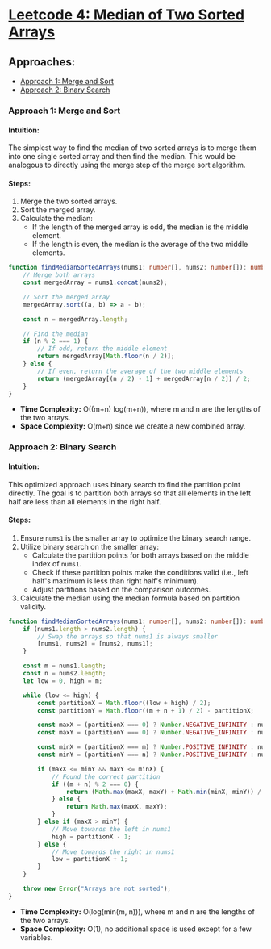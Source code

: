 # [Leetcode 4: Median of Two Sorted Arrays](https://leetcode.com/problems/median-of-two-sorted-arrays/)

## Approaches:
- [Approach 1: Merge and Sort](#approach-1-merge-and-sort)
- [Approach 2: Binary Search](#approach-2-binary-search)

### Approach 1: Merge and Sort

#### Intuition:
The simplest way to find the median of two sorted arrays is to merge them into one single sorted array and then find the median. This would be analogous to directly using the merge step of the merge sort algorithm.

#### Steps:
1. Merge the two sorted arrays.
2. Sort the merged array.
3. Calculate the median:
   - If the length of the merged array is odd, the median is the middle element.
   - If the length is even, the median is the average of the two middle elements.

```typescript
function findMedianSortedArrays(nums1: number[], nums2: number[]): number {
    // Merge both arrays
    const mergedArray = nums1.concat(nums2);

    // Sort the merged array
    mergedArray.sort((a, b) => a - b);

    const n = mergedArray.length;

    // Find the median
    if (n % 2 === 1) {
        // If odd, return the middle element
        return mergedArray[Math.floor(n / 2)];
    } else {
        // If even, return the average of the two middle elements
        return (mergedArray[(n / 2) - 1] + mergedArray[n / 2]) / 2;
    }
}
```

- **Time Complexity:** O((m+n) log(m+n)), where m and n are the lengths of the two arrays.
- **Space Complexity:** O(m+n) since we create a new combined array.

### Approach 2: Binary Search

#### Intuition:
This optimized approach uses binary search to find the partition point directly. The goal is to partition both arrays so that all elements in the left half are less than all elements in the right half.

#### Steps:
1. Ensure `nums1` is the smaller array to optimize the binary search range.
2. Utilize binary search on the smaller array:
   - Calculate the partition points for both arrays based on the middle index of `nums1`.
   - Check if these partition points make the conditions valid (i.e., left half's maximum is less than right half's minimum).
   - Adjust partitions based on the comparison outcomes.
3. Calculate the median using the median formula based on partition validity.

```typescript
function findMedianSortedArrays(nums1: number[], nums2: number[]): number {
    if (nums1.length > nums2.length) {
        // Swap the arrays so that nums1 is always smaller
        [nums1, nums2] = [nums2, nums1];
    }

    const m = nums1.length;
    const n = nums2.length;
    let low = 0, high = m;

    while (low <= high) {
        const partitionX = Math.floor((low + high) / 2);
        const partitionY = Math.floor((m + n + 1) / 2) - partitionX;

        const maxX = (partitionX === 0) ? Number.NEGATIVE_INFINITY : nums1[partitionX - 1];
        const maxY = (partitionY === 0) ? Number.NEGATIVE_INFINITY : nums2[partitionY - 1];

        const minX = (partitionX === m) ? Number.POSITIVE_INFINITY : nums1[partitionX];
        const minY = (partitionY === n) ? Number.POSITIVE_INFINITY : nums2[partitionY];

        if (maxX <= minY && maxY <= minX) {
            // Found the correct partition
            if ((m + n) % 2 === 0) {
                return (Math.max(maxX, maxY) + Math.min(minX, minY)) / 2;
            } else {
                return Math.max(maxX, maxY);
            }
        } else if (maxX > minY) {
            // Move towards the left in nums1
            high = partitionX - 1;
        } else {
            // Move towards the right in nums1
            low = partitionX + 1;
        }
    }

    throw new Error("Arrays are not sorted");
}
```

- **Time Complexity:** O(log(min(m, n))), where m and n are the lengths of the two arrays.
- **Space Complexity:** O(1), no additional space is used except for a few variables.

